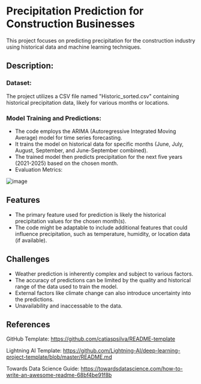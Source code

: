 
# Precipitation Prediction for Construction Businesses

This project focuses on predicting precipitation for the construction industry using historical data and machine learning techniques.

## Description:
### Dataset: 
The project utilizes a CSV file named "Historic_sorted.csv" containing historical precipitation data, likely for various months or locations.
### Model Training and Predictions:

- The code employs the ARIMA (Autoregressive Integrated Moving Average) model for time series forecasting.
- It trains the model on historical data for specific months (June, July, August, September, and June-September combined).
- The trained model then predicts precipitation for the next five years (2021-2025) based on the chosen month.
- Evaluation Metrics:
  
![image](https://github.com/user-attachments/assets/0cabf10b-7cbf-43de-9f24-5e80dbb02e5a)


## Features

- The primary feature used for prediction is likely the historical precipitation values for the chosen month(s).
- The code might be adaptable to include additional features that could influence precipitation, such as temperature, humidity, or location data (if available).


## Challenges
- Weather prediction is inherently complex and subject to various factors.
- The accuracy of predictions can be limited by the quality and historical range of the data used to train the model.
- External factors like climate change can also introduce uncertainty into the predictions.
- Unavailability and inaccessable to the data.
## References

GitHub Template: https://github.com/catiaspsilva/README-template

Lightning AI Template: https://github.com/Lightning-AI/deep-learning-project-template/blob/master/README.md

Towards Data Science Guide: https://towardsdatascience.com/how-to-write-an-awesome-readme-68bf4be91f8b

